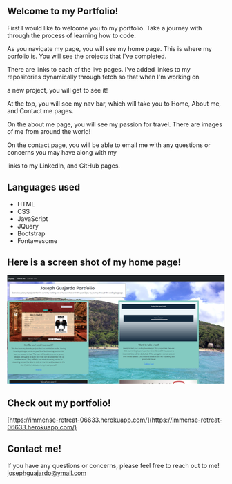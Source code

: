 ## Welcome to my Portfolio!


  First I would like to welcome you to my portfolio. Take a journey with through the process of learning how to code.

As you navigate my page, you will see my home page. This is where my porfolio is. You will see the projects that I've completed.

There are links to each of the live pages. I've added linkes to my repositories dynamically through fetch so that when I'm working on 

a new project, you will get to see it! 


  At the top, you will see my nav bar, which will take you to Home, About me, and Contact me pages. 

On the about me page, you will see my passion for travel. There are images of me from around the world! 

On the contact page, you will be able to email me with any questions or concerns you may have along with my 

links to my LinkedIn, and GitHub pages. 

## Languages used

- HTML
- CSS
- JavaScript
- JQuery
- Bootstrap
- Fontawesome


## Here is a screen shot of my home page!

![](Assets/Images/screenshot.png)

## Check out my portfolio!

[https://immense-retreat-06633.herokuapp.com/](https://immense-retreat-06633.herokuapp.com/)

## Contact me!

If you have any questions or concerns, please feel free to reach out to me! 
[josephguajardo@ymail.com](josephguajardo@ymail.com)


